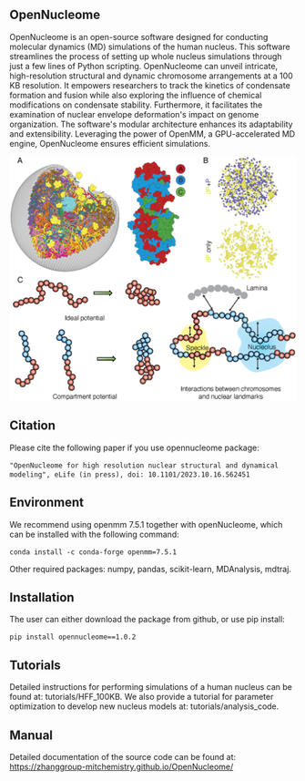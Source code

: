 ## OpenNucleome

OpenNucleome is an open-source software designed for conducting molecular dynamics (MD) simulations of the human nucleus. This software streamlines the process of setting up whole nucleus simulations through just a few lines of Python scripting. OpenNucleome can unveil intricate, high-resolution structural and dynamic chromosome arrangements at a 100 KB resolution. It empowers researchers to track the kinetics of condensate formation and fusion while also exploring the influence of chemical modifications on condensate stability. Furthermore, it facilitates the examination of nuclear envelope deformation's impact on genome organization. The software's modular architecture enhances its adaptability and extensibility. Leveraging the power of OpenMM, a GPU-accelerated MD engine, OpenNucleome ensures efficient simulations.

<img src="./images/Figure1.png" width="1000px"><img>

## Citation
Please cite the following paper if you use opennucleome package: 

    "OpenNucleome for high resolution nuclear structural and dynamical modeling", eLife (in press), doi: 10.1101/2023.10.16.562451

## Environment

We recommend using openmm 7.5.1 together with openNucleome, which can be installed with the following command: 

```
conda install -c conda-forge openmm=7.5.1
```

Other required packages: numpy, pandas, scikit-learn, MDAnalysis, mdtraj.

## Installation

The user can either download the package from github, or use pip install:

```
pip install opennucleome==1.0.2
```

## Tutorials 

Detailed instructions for performing simulations of a human nucleus can be found at: tutorials/HFF_100KB. We also provide a tutorial for parameter optimization to develop new nucleus models at: tutorials/analysis_code.

## Manual

Detailed documentation of the source code can be found at: https://zhanggroup-mitchemistry.github.io/OpenNucleome/

